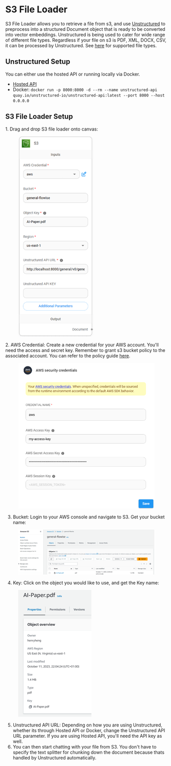 # S3 File Loader

S3 File Loader allows you to retrieve a file from s3, and use [Unstructured](https://unstructured.io/) to preprocess into a structured Document object that is ready to be converted into vector embeddings. Unstructured is being used to cater for wide range of different file types. Regardless if your file on s3 is PDF, XML, DOCX, CSV, it can be processed by Unstructured. See [here](https://unstructured-io.github.io/unstructured/api.html#supported-file-types) for supported file types.

## Unstructured Setup

You can either use the hosted API or running locally via Docker.

* [Hosted API](https://unstructured-io.github.io/unstructured/api.html)
* Docker: `docker run -p 8000:8000 -d --rm --name unstructured-api quay.io/unstructured-io/unstructured-api:latest --port 8000 --host 0.0.0.0`

## S3 File Loader Setup

1\. Drag and drop S3 file loader onto canvas:

<figure><img src="../../../.gitbook/assets/image--71-.png" alt="" width="234"><figcaption></figcaption></figure>

2\. AWS Credential: Create a new credential for your AWS account. You'll need the access and secret key. Remember to grant s3 bucket policy to the associated account. You can refer to the policy guide [here](https://docs.aws.amazon.com/AmazonRDS/latest/AuroraUserGuide/AuroraMySQL.Integrating.Authorizing.IAM.S3CreatePolicy.html).

<figure><img src="../../../.gitbook/assets/image--72-.png" alt="" width="551"><figcaption></figcaption></figure>

3. Bucket: Login to your AWS console and navigate to S3. Get your bucket name:&#x20;

<figure><img src="../../../.gitbook/assets/image--73-.png" alt=""><figcaption></figcaption></figure>

4. Key: Click on the object you would like to use, and get the Key name:

<figure><img src="../../../.gitbook/assets/image--75-.png" alt="" width="228"><figcaption></figcaption></figure>

5. Unstructured API URL: Depending on how you are using Unstructured, whether its through Hosted API or Docker, change the Unstructured API URL parameter. If you are using Hosted API, you'll need the API key as well.
6. You can then start chatting with your file from S3. You don't have to specify the text splitter for chunking down the document because thats handled by Unstructured automatically.

<figure><img src="../../../.gitbook/assets/screely-1698767992182.png" alt=""><figcaption></figcaption></figure>

